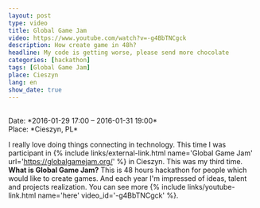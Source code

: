 ```yaml
---
layout: post
type: video
title: Global Game Jam
video: https://www.youtube.com/watch?v=-g4BbTNCgck
description: How create game in 48h?
headline: My code is getting worse, please send more chocolate
categories: [hackathon]
tags: [Global Game Jam]
place: Cieszyn
lang: en
show_date: true
---
```


<br>
Date: *2016-01-29 17:00 – 2016-01-31 19:00*<br>
Place: *Cieszyn, PL*

I really love doing things connecting in technology. This time I was participant in
{% include links/external-link.html name='Global Game Jam' url='https://globalgamejam.org/' %}
in Cieszyn. This was my third time. **What is Global Game Jam?** This is 48 hours hackathon for people which would like to create games. And each year I'm impressed of ideas, talent and projects realization. You can see more
{% include links/youtube-link.html name='here' video_id='-g4BbTNCgck' %}.
